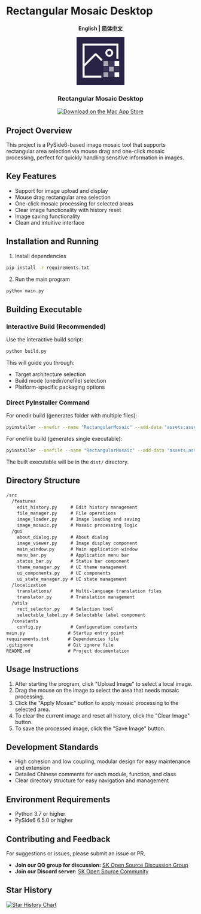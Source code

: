 # Rectangular Mosaic Desktop

<p align="center">
  <strong>English | <a href="./README_zh-CN.md">简体中文</a></strong>
</p>

<div align="center">
  <img src="assets/icon.png" alt="Rectangular Mosaic Desktop" width="128" height="128">
  <h3>Rectangular Mosaic Desktop</h3>
  <a href="https://apps.apple.com/us/app/rectangular-mosaic-desktop/id6754189038" target="_blank">
    <img src="https://developer.apple.com/app-store/marketing/guidelines/images/badge-download-on-the-mac-app-store.svg" alt="Download on the Mac App Store">
  </a>
</div>

## Project Overview

This project is a PySide6-based image mosaic tool that supports rectangular area selection via mouse drag and one-click mosaic processing, perfect for quickly handling sensitive information in images.

## Key Features
- Support for image upload and display
- Mouse drag rectangular area selection
- One-click mosaic processing for selected areas
- Clear image functionality with history reset
- Image saving functionality
- Clean and intuitive interface

## Installation and Running

1. Install dependencies

```bash
pip install -r requirements.txt
```

2. Run the main program

```bash
python main.py
```

## Building Executable

### Interactive Build (Recommended)

Use the interactive build script:

```bash
python build.py
```

This will guide you through:
- Target architecture selection
- Build mode (onedir/onefile) selection  
- Platform-specific packaging options

### Direct PyInstaller Command

For onedir build (generates folder with multiple files):

```bash
pyinstaller --onedir --name "RectangularMosaic" --add-data "assets;assets" --add-data "src/localization/translations;src/localization/translations" --icon="assets/icon.ico" --noconsole main.py
```

For onefile build (generates single executable):

```bash
pyinstaller --onefile --name "RectangularMosaic" --add-data "assets;assets" --add-data "src/localization/translations;src/localization/translations" --icon="assets/icon.ico" --noconsole main.py
```

The built executable will be in the `dist/` directory.

## Directory Structure

```
/src
  /features
    edit_history.py     # Edit history management
    file_manager.py     # File operations
    image_loader.py     # Image loading and saving
    image_mosaic.py     # Mosaic processing logic
  /gui
    about_dialog.py     # About dialog
    image_viewer.py     # Image display component
    main_window.py      # Main application window
    menu_bar.py         # Application menu bar
    status_bar.py       # Status bar component
    theme_manager.py    # UI theme management
    ui_components.py    # UI components
    ui_state_manager.py # UI state management
  /localization
    translations/       # Multi-language translation files
    translator.py       # Translation management
  /utils
    rect_selector.py    # Selection tool
    selectable_label.py # Selectable label component
  /constants
    config.py           # Configuration constants
main.py                # Startup entry point
requirements.txt       # Dependencies file
.gitignore             # Git ignore file
README.md              # Project documentation
```

## Usage Instructions

1. After starting the program, click "Upload Image" to select a local image.
2. Drag the mouse on the image to select the area that needs mosaic processing.
3. Click the "Apply Mosaic" button to apply mosaic processing to the selected area.
4. To clear the current image and reset all history, click the "Clear Image" button.
5. To save the processed image, click the "Save Image" button.

## Development Standards
- High cohesion and low coupling, modular design for easy maintenance and extension
- Detailed Chinese comments for each module, function, and class
- Clear directory structure for easy navigation and management

## Environment Requirements
- Python 3.7 or higher
- PySide6 6.5.0 or higher

## Contributing and Feedback
For suggestions or issues, please submit an issue or PR.

- **Join our QQ group for discussion:** [SK Open Source Discussion Group](https://qm.qq.com/q/fGavz3UxCo)
- **Join our Discord server:** [SK Open Source Community](https://discord.gg/thWGWq7CwA)

## Star History

[![Star History Chart](https://api.star-history.com/svg?repos=sihuangtech/rectangular-mosaic-desktop&type=Date)](https://www.star-history.com/#sihuangtech/rectangular-mosaic-desktop&Date)
